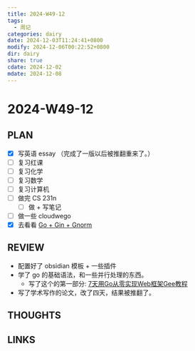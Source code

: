```yaml
---
title: 2024-W49-12
tags:
  - 周记
categories: dairy
date: 2024-12-03T11:24:41+0800
modify: 2024-12-06T00:22:52+0800
dir: dairy
share: true
cdate: 2024-12-02
mdate: 2024-12-08
---
```


# 2024-W49-12

## PLAN

- [x] 写英语 essay （完成了一版以后被推翻重来了。）
- [ ] 复习红课
- [ ] 复习化学
- [ ] 复习数学
- [ ] 复习计算机
- [ ] 做完 CS 231n
	- [ ] 做 + 写笔记
- [ ] 做一些 cloudwego
- [x] 去看看 [Go + Gin + Gnorm](https://www.bilibili.com/video/BV1BY4UefEkM)

## REVIEW

- 配置好了 obsidian 模板 + 一些插件
- 学了 go 的基础语法，和一些并行处理的东西。
	- 写了这个的第一部分: [7天用Go从零实现Web框架Gee教程](https://geektutu.com/post/gee.html)
- 写了学术写作的论文，改了四天，结果被推翻了。

## THOUGHTS

## LINKS



